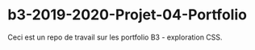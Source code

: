 # b3-2019-2020-Projet-04-Portfolio
Ceci est un repo de travail sur les portfolio B3 - exploration CSS.
